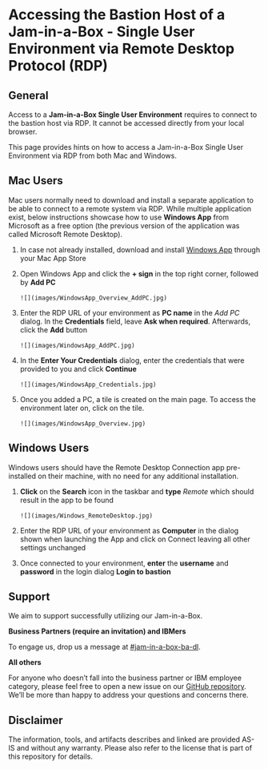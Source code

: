 # Accessing the Bastion Host of a Jam-in-a-Box - Single User Environment via Remote Desktop Protocol (RDP)

## General

Access to a **Jam-in-a-Box Single User Environment** requires to connect to the bastion host via RDP. It cannot be accessed directly from your local browser.

This page provides hints on how to access a Jam-in-a-Box Single User Environment via RDP from both Mac and Windows.

## **Mac Users**

Mac users normally need to download and install a separate application to be able to connect to a remote system via RDP. While multiple application exist, below instructions showcase how to use **Windows App** from Microsoft as a free option (the previous version of the application was called Microsoft Remote Desktop).

1. In case not already installed, download and install <a href="https://apps.apple.com/us/app/windows-app/id1295203466" target="_blank">Windows App</a> through your Mac App Store

2. Open Windows App and click the **+ sign** in the top right corner, followed by **Add PC**

       ![](images/WindowsApp_Overview_AddPC.jpg)

3. Enter the RDP URL of your environment as **PC name** in the *Add PC* dialog. In the **Credentials** field, leave **Ask when required**. Afterwards, click the **Add** button

       ![](images/WindowsApp_AddPC.jpg)

4. In the **Enter Your Credentials** dialog, enter the credentials that were provided to you and click **Continue**

       ![](images/WindowsApp_Credentials.jpg)

5. Once you added a PC, a tile is created on the main page. To access the environment later on, click on the tile.

       ![](images/WindowsApp_Overview.jpg)



## Windows Users

Windows users should have the Remote Desktop Connection app pre-installed on their machine, with no need for any additional installation.

1. **Click** on the **Search** icon in the taskbar and **type** *Remote* which should result in the app to be found

       ![](images/Windows_RemoteDesktop.jpg)

2. Enter the RDP URL of your environment as **Computer** in the dialog shown when launching the App and click on Connect leaving all other settings unchanged

3. Once connected to your environment, **enter** the **username** and **password** in the login dialog **Login to bastion**



## Support

We aim to support successfully utilizing our Jam-in-a-Box.

**Business Partners (require an invitation) and IBMers**

To engage us, drop us a message at <a href="https://ibm-cloudpak-partners.slack.com/archives/C04SMFNLA3T" target="_blank">#jam-in-a-box-ba-dl</a>.

**All others**

For anyone who doesn’t fall into the business partner or IBM employee category, please feel free to open a new issue on our <a href="https://github.com/IBM/cp4ba-jam-in-a-box/issues" target="_blank">GitHub repository</a>. We’ll be more than happy to address your questions and concerns there.



## Disclaimer

The information, tools, and artifacts describes and linked are provided AS-IS and without any warranty. Please also refer to the license that is part of this repository for details.
